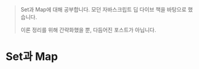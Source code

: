 > Set과 Map에 대해 공부합니다. 모던 자바스크립트 딥 다이브 책을 바탕으로 했습니다. 
> 
> 이론 정리를 위해 간략화했을 뿐, 다듬어진 포스트가 아닙니다. 

# Set과 Map

